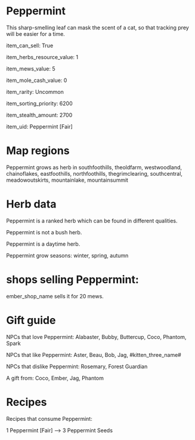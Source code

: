 # Peppermint

This sharp-smelling leaf can mask the scent of a cat, so that tracking prey will be easier for a time.

item_can_sell: True

item_herbs_resource_value: 1

item_mews_value: 5

item_mole_cash_value: 0

item_rarity: Uncommon

item_sorting_priority: 6200

item_stealth_amount: 2700

item_uid: Peppermint [Fair]

# Map regions

Peppermint grows as herb in southfoothills, theoldfarm, westwoodland, chainoflakes, eastfoothills, northfoothills, thegrimclearing, southcentral, meadowoutskirts, mountainlake, mountainsummit

# Herb data

Peppermint is a ranked herb which can be found in different qualities.

Peppermint is not a bush herb.

Peppermint is a daytime herb.

Peppermint grow seasons: winter, spring, autumn

# shops selling Peppermint:

ember_shop_name sells it for 20 mews.

# Gift guide

NPCs that love Peppermint: Alabaster, Bubby, Buttercup, Coco, Phantom, Spark

NPCs that like Peppermint: Aster, Beau, Bob, Jag, #kitten_three_name#

NPCs that dislike Peppermint: Rosemary, Forest Guardian

A gift from: Coco, Ember, Jag, Phantom

# Recipes

Recipes that consume Peppermint:

1 Peppermint [Fair] --> 3 Peppermint Seeds